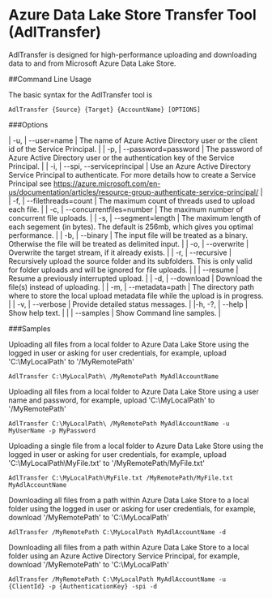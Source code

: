 # Azure Data Lake Store Transfer Tool (AdlTransfer)AdlTransfer is designed for high-performance uploading and downloading data to and from Microsoft Azure Data Lake Store.##Command Line UsageThe basic syntax for the AdlTransfer tool is    AdlTransfer {Source} {Target} {AccountName} [OPTIONS]###Options| -u, | --user=name | The name of Azure Active Directory user or the client id of the Service Principal. || -p, | --password=password | The password of Azure Active Directory user or the authentication key of the Service Principal. || -i, | --spi, --serviceprincipal | Use an Azure Active Directory Service Principal to authenticate. For more details how to create a Service Principal see https://azure.microsoft.com/en-us/documentation/articles/resource-group-authenticate-service-principal/ || -f, | --filethreads=count | The maximum count of threads used to upload each file. || -c, | --concurrentfiles=number | The maximum number of concurrent file uploads. || -s, | --segment=length | The maximum length of each segement (in bytes). The default is 256mb, which gives you optimal performance. || -b, | --binary | The input file will be treated as a binary. Otherwise the file will be treated as delimited input. || -o, | --overwrite | Overwrite the target stream, if it already exists. || -r, | --recursive | Recursively upload the source folder and its subfolders. This is only valid for folder uploads and will be ignored for file uploads. ||     | --resume | Resume a previously interrupted upload. || -d, | --download | Download the file(s) instead of uploading. || -m, | --metadata=path | The directory path where to store the local upload metadata file while the upload is in progress. || -v, | --verbose | Provide detailed status messages. ||-h, -?, | --help | Show help text. ||     | --samples | Show Command line samples. |###SamplesUploading all files from a local folder to Azure Data Lake Store using the logged in user or asking for user credentials, for example, upload 'C:\MyLocalPath\' to '/MyRemotePath'    AdlTransfer C:\MyLocalPath\ /MyRemotePath MyAdlAccountNameUploading all files from a local folder to Azure Data Lake Store using a user name and password, for example, upload 'C:\MyLocalPath\' to '/MyRemotePath'    AdlTransfer C:\MyLocalPath\ /MyRemotePath MyAdlAccountName -u MyUserName -p MyPasswordUploading a single file from a local folder to Azure Data Lake Store using the logged in user or asking for user credentials, for example, upload 'C:\MyLocalPath\MyFile.txt' to '/MyRemotePath/MyFile.txt'    AdlTransfer C:\MyLocalPath\MyFile.txt /MyRemotePath/MyFile.txt MyAdlAccountNameDownloading all files from a path within Azure Data Lake Store to a local folder using the logged in user or asking for user credentials, for example, download '/MyRemotePath' to 'C:\MyLocalPath\'    AdlTransfer /MyRemotePath C:\MyLocalPath MyAdlAccountName -dDownloading all files from a path within Azure Data Lake Store to a local folder using an Azure Active Directory Service Principal, for example, download '/MyRemotePath' to 'C:\MyLocalPath\'    AdlTransfer /MyRemotePath C:\MyLocalPath MyAdlAccountName -u {ClientId} -p {AuthenticationKey} -spi -d
